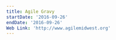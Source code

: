 ```yaml
---
title: Agile Gravy
startDate: '2016-09-26'
endDate: '2016-09-26'
Web Link: 'http://www.agilemidwest.org'
---
```


